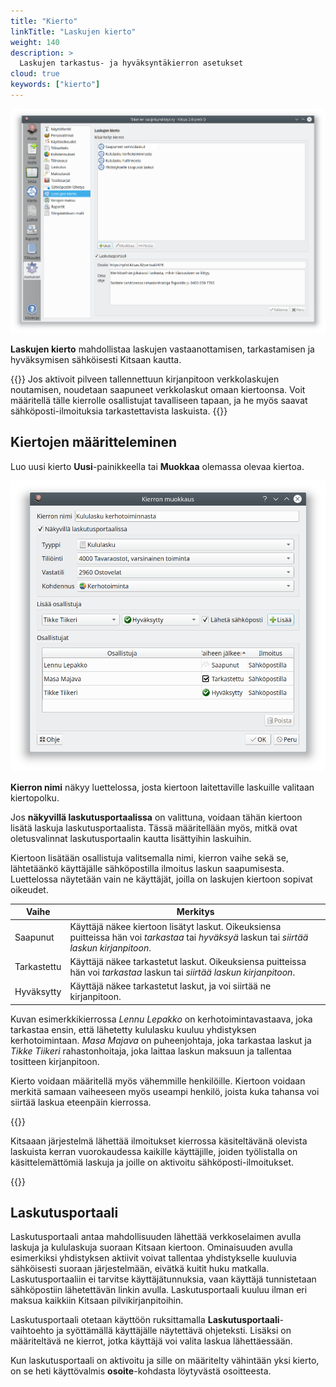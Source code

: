 ```yaml
---
title: "Kierto"
linkTitle: "Laskujen kierto"
weight: 140
description: >
  Laskujen tarkastus- ja hyväksyntäkierron asetukset
cloud: true
keywords: ["kierto"]
---
```


![](/img/fi/asetukset/kierto.png)

**Laskujen kierto** mahdollistaa laskujen vastaanottamisen, tarkastamisen ja hyväksymisen sähköisesti Kitsaan kautta.

{{<alert title="Saapuneet verkkolaskut">}}
Jos aktivoit pilveen tallennettuun kirjanpitoon verkkolaskujen noutamisen, noudetaan saapuneet verkkolaskut omaan kiertoonsa. Voit määritellä tälle kierrolle osallistujat tavalliseen tapaan, ja he myös saavat sähköposti-ilmoituksia tarkastettavista laskuista.
{{</alert>}}

## Kiertojen määritteleminen

Luo uusi kierto **Uusi**-painikkeella tai **Muokkaa** olemassa olevaa kiertoa.

![](/img/fi/asetukset/kiertomuokkaus.png)

**Kierron nimi** näkyy luettelossa, josta kiertoon laitettaville laskuille valitaan kiertopolku.

Jos **näkyvillä laskutusportaalissa** on valittuna, voidaan tähän kiertoon lisätä laskuja laskutusportaalista. Tässä määritellään myös, mitkä ovat oletusvalinnat laskutusportaalin kautta lisättyihin laskuihin.

Kiertoon lisätään osallistuja valitsemalla nimi, kierron vaihe sekä se, lähtetäänkö käyttäjälle sähköpostilla ilmoitus laskun saapumisesta. Luettelossa näytetään vain ne käyttäjät, joilla on laskujen kiertoon sopivat oikeudet.

| Vaihe       | Merkitys                                                                                                                                     |
| ----------- | -------------------------------------------------------------------------------------------------------------------------------------------- |
| Saapunut    | Käyttäjä näkee kiertoon lisätyt laskut. Oikeuksiensa puitteissa hän voi _tarkastaa_ tai _hyväksyä_ laskun tai _siirtää laskun kirjanpitoon_. |
| Tarkastettu | Käyttäjä näkee tarkastetut laskut. Oikeuksiensa puitteissa hän voi _tarkastaa_ laskun tai _siirtää laskun kirjanpitoon_.                     |
| Hyväksytty  | Käyttäjä näkee tarkastetut laskut, ja voi siirtää ne kirjanpitoon.                                                                           |

Kuvan esimerkkikierrossa _Lennu Lepakko_ on kerhotoimintavastaava, joka tarkastaa ensin, että lähetetty kululasku kuuluu yhdistyksen kerhotoimintaan. _Masa Majava_ on puheenjohtaja, joka tarkastaa laskut ja _Tikke Tiikeri_ rahastonhoitaja, joka laittaa laskun maksuun ja tallentaa tositteen kirjanpitoon.

Kierto voidaan määritellä myös vähemmille henkilöille. Kiertoon voidaan merkitä samaan vaiheeseen myös useampi henkilö, joista kuka tahansa voi siirtää laskua eteenpäin kierrossa.

{{<alert title="Sähköposti-ilmoitukset kerran päivässä">}}

Kitsaaan järjestelmä lähettää ilmoitukset kierrossa käsiteltävänä olevista laskuista kerran vuorokaudessa kaikille käyttäjille, joiden työlistalla on käsittelemättömiä laskuja ja joille on aktivoitu sähköposti-ilmoitukset.

{{</alert>}}

## Laskutusportaali

Laskutusportaali antaa mahdollisuuden lähettää verkkoselaimen avulla laskuja ja kululaskuja suoraan Kitsaan kiertoon. Ominaisuuden avulla esimerkiksi yhdistyksen aktiivit voivat tallentaa yhdistykselle kuuluvia sähköisesti suoraan järjestelmään, eivätkä kuitit huku matkalla. Laskutusportaaliin ei tarvitse käyttäjätunnuksia, vaan käyttäjä tunnistetaan sähköpostiin lähetettävän linkin avulla. Laskutusportaali kuuluu ilman eri maksua kaikkiin Kitsaan pilvikirjanpitoihin.

Laskutusportaali otetaan käyttöön ruksittamalla **Laskutusportaali**-vaihtoehto ja syöttämällä käyttäjälle näytettävä ohjeteksti. Lisäksi on määriteltävä ne kierrot, jotka käyttäjä voi valita laskua lähettäessään.

Kun laskutusportaali on aktivoitu ja sille on määritelty vähintään yksi kierto, on se heti käyttövalmis **osoite**-kohdasta löytyvästä osoitteesta.
